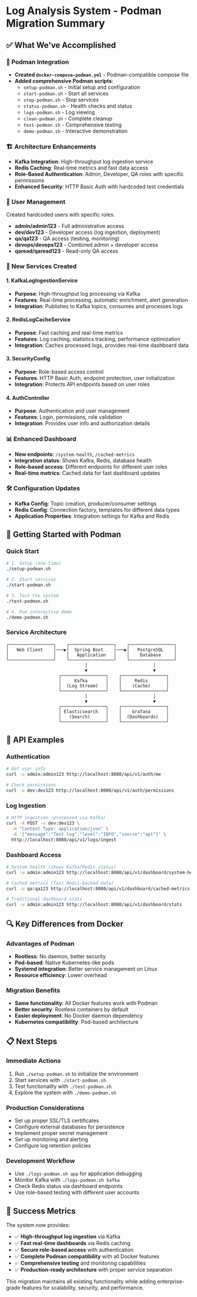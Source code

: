 # Log Analysis System - Podman Migration Summary

## ✅ What We've Accomplished

### 🔄 Podman Integration
- **Created `docker-compose-podman.yml`** - Podman-compatible compose file
- **Added comprehensive Podman scripts**:
  - `setup-podman.sh` - Initial setup and configuration
  - `start-podman.sh` - Start all services
  - `stop-podman.sh` - Stop services
  - `status-podman.sh` - Health checks and status
  - `logs-podman.sh` - Log viewing
  - `clean-podman.sh` - Complete cleanup
  - `test-podman.sh` - Comprehensive testing
  - `demo-podman.sh` - Interactive demonstration

### 🏗️ Architecture Enhancements
- **Kafka Integration**: High-throughput log ingestion service
- **Redis Caching**: Real-time metrics and fast data access
- **Role-Based Authentication**: Admin, Developer, QA roles with specific permissions
- **Enhanced Security**: HTTP Basic Auth with hardcoded test credentials

### 👥 User Management
Created hardcoded users with specific roles:
- **admin/admin123** - Full administrative access
- **dev/dev123** - Developer access (log ingestion, deployment)
- **qa/qa123** - QA access (testing, monitoring)
- **devops/devops123** - Combined admin + developer access
- **qaread/qaread123** - Read-only QA access

### 🔧 New Services Created

#### 1. KafkaLogIngestionService
- **Purpose**: High-throughput log processing via Kafka
- **Features**: Real-time processing, automatic enrichment, alert generation
- **Integration**: Publishes to Kafka topics, consumes and processes logs

#### 2. RedisLogCacheService
- **Purpose**: Fast caching and real-time metrics
- **Features**: Log caching, statistics tracking, performance optimization
- **Integration**: Caches processed logs, provides real-time dashboard data

#### 3. SecurityConfig
- **Purpose**: Role-based access control
- **Features**: HTTP Basic Auth, endpoint protection, user initialization
- **Integration**: Protects API endpoints based on user roles

#### 4. AuthController
- **Purpose**: Authentication and user management
- **Features**: Login, permissions, role validation
- **Integration**: Provides user info and authorization details

### 📊 Enhanced Dashboard
- **New endpoints**: `/system-health`, `/cached-metrics`
- **Integration status**: Shows Kafka, Redis, database health
- **Role-based access**: Different endpoints for different user roles
- **Real-time metrics**: Cached data for fast dashboard updates

### 🛠️ Configuration Updates
- **Kafka Config**: Topic creation, producer/consumer settings
- **Redis Config**: Connection factory, templates for different data types
- **Application Properties**: Integration settings for Kafka and Redis

## 🚀 Getting Started with Podman

### Quick Start
```bash
# 1. Setup (one-time)
./setup-podman.sh

# 2. Start services
./start-podman.sh

# 3. Test the system
./test-podman.sh

# 4. Run interactive demo
./demo-podman.sh
```

### Service Architecture
```
┌─────────────────┐    ┌─────────────────┐    ┌─────────────────┐
│   Web Client    │───▶│  Spring Boot    │───▶│   PostgreSQL    │
│                 │    │   Application   │    │    Database     │
└─────────────────┘    └─────────────────┘    └─────────────────┘
                              │                         │
                              ▼                         ▼
                    ┌─────────────────┐    ┌─────────────────┐
                    │     Kafka       │    │     Redis       │
                    │  (Log Stream)   │    │    (Cache)      │
                    └─────────────────┘    └─────────────────┘
                              │                         │
                              ▼                         ▼
                    ┌─────────────────┐    ┌─────────────────┐
                    │ Elasticsearch   │    │    Grafana      │
                    │   (Search)      │    │  (Dashboards)   │
                    └─────────────────┘    └─────────────────┘
```

## 🔐 API Examples

### Authentication
```bash
# Get user info
curl -u admin:admin123 http://localhost:8080/api/v1/auth/me

# Check permissions
curl -u dev:dev123 http://localhost:8080/api/v1/auth/permissions
```

### Log Ingestion
```bash
# HTTP ingestion (processed via Kafka)
curl -X POST -u dev:dev123 \
  -H "Content-Type: application/json" \
  -d '{"message":"Test log","level":"INFO","source":"api"}' \
  http://localhost:8080/api/v1/logs/ingest
```

### Dashboard Access
```bash
# System health (shows Kafka/Redis status)
curl -u admin:admin123 http://localhost:8080/api/v1/dashboard/system-health

# Cached metrics (fast Redis-backed data)
curl -u qa:qa123 http://localhost:8080/api/v1/dashboard/cached-metrics

# Traditional dashboard stats
curl -u admin:admin123 http://localhost:8080/api/v1/dashboard/stats
```

## 🔍 Key Differences from Docker

### Advantages of Podman
- **Rootless**: No daemon, better security
- **Pod-based**: Native Kubernetes-like pods
- **Systemd integration**: Better service management on Linux
- **Resource efficiency**: Lower overhead

### Migration Benefits
- **Same functionality**: All Docker features work with Podman
- **Better security**: Rootless containers by default
- **Easier deployment**: No Docker daemon dependency
- **Kubernetes compatibility**: Pod-based architecture

## 📋 Next Steps

### Immediate Actions
1. Run `./setup-podman.sh` to initialize the environment
2. Start services with `./start-podman.sh`
3. Test functionality with `./test-podman.sh`
4. Explore the system with `./demo-podman.sh`

### Production Considerations
- Set up proper SSL/TLS certificates
- Configure external databases for persistence
- Implement proper secret management
- Set up monitoring and alerting
- Configure log retention policies

### Development Workflow
- Use `./logs-podman.sh app` for application debugging
- Monitor Kafka with `./logs-podman.sh kafka`
- Check Redis status via dashboard endpoints
- Use role-based testing with different user accounts

## 🎯 Success Metrics

The system now provides:
- ✅ **High-throughput log ingestion** via Kafka
- ✅ **Fast real-time dashboards** via Redis caching
- ✅ **Secure role-based access** with authentication
- ✅ **Complete Podman compatibility** with all Docker features
- ✅ **Comprehensive testing** and monitoring capabilities
- ✅ **Production-ready architecture** with proper service separation

This migration maintains all existing functionality while adding enterprise-grade features for scalability, security, and performance.
